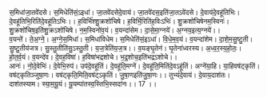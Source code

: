 

  
स॒मिधा॑जा॒तवे॑दसे। स॒मिधेति॑सं॒ऽइधा॑। जा॒तवे॑दसेदे॒वाय॑। जा॒तवे॑दस॒इति॑जा॒तऽवे॑दसे। दे॒वाय॑दे॒वहू॑तिभिः। दे॒वहू॑तिभि॒रिति॑दे॒वहू॑तिऽभिः।। ह॒विर्भि॑श्शु॒क्रशो॑चिषे। ह॒विर्भि॒रिति॑ह॒विःऽभिः॑। शु॒क्रशो॑चिषेनम॒स्विनः॑। शु॒क्रशो॑चिष॒इति॑शु॒क्रऽशो॑चिषे। न॒म॒स्विनो॑व॒यं। व॒यन्दा॑सेम। दा॒से॒मा॒ग्नये॑। अ॒ग्नय॒इत्य॒ग्नये॑।।  
व॒यन्ते॑। ते॒अ॒ग्ने॒। अ॒ग्ने॒स॒मिधा॑। स॒मिधा॑विधेम। स॒मिधेति॑सं॒इऽधा॑। वि॒धे॒म॒व॒यं। व॒यन्दा॑शेम। दा॒शे॒म॒सु॒ष्टु॒ती। सु॒ष्टु॒तीय॑जत्र। सु॒स्तु॒तीति॑सु॒ऽस्तु॒ती। य॒ज॒त्रेति॑य॒ज॒त्र।। व॒यङ्घृ॒तेन॑। घृ॒तेना॑ध्वरस्य। अ॒ध्व॒र॒स्य॒हो॒तः॒। हो॒त॒र्व॒यं। व॒यन्दे॑व। दे॒वह॒विषा॑। ह॒विषा॑भद्रशोचे। भ॒द्र॒शोच॒इति॑भद्रऽशोचे।।  
आनः॑। नो॒दे॒वेभिः॑। दे॒वेभि॒रुप॑। उप॑दे॒वहू॑तिं। दे॒वहू॑ति॒मग्ने॑। दे॒वहू॑ति॒मिति॑दे॒वऽहू॑तिं। अग्ने॑या॒हि। या॒हिवष॑ट्कृतिं। वष॑ट्कृतिञ्जुषा॒णः। वष॑ट्कृति॒मिति॒वष॑ट्ऽकृतिं। जु॒षा॒णइति॑जु॒षा॒णः।। तुभ्यं॑दे॒वाय॑। दे॒वाय॒दाश॑तः। दाश॑तस्याम। स्या॒म॒यू॒यं। यू॒यम्पा॑तस्व॒स्तिभि॒स्सदा॑नः।। 17 ।।  
